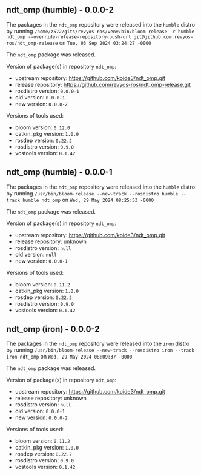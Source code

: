 ## ndt_omp (humble) - 0.0.0-2

The packages in the `ndt_omp` repository were released into the `humble` distro by running `/home/z572/gits/revyos-ros/venv/bin/bloom-release -r humble ndt_omp --override-release-repository-push-url git@github.com:revyos-ros/ndt_omp-release` on `Tue, 03 Sep 2024 03:24:27 -0000`

The `ndt_omp` package was released.

Version of package(s) in repository `ndt_omp`:

- upstream repository: https://github.com/koide3/ndt_omp.git
- release repository: https://github.com/revyos-ros/ndt_omp-release.git
- rosdistro version: `0.0.0-1`
- old version: `0.0.0-1`
- new version: `0.0.0-2`

Versions of tools used:

- bloom version: `0.12.0`
- catkin_pkg version: `1.0.0`
- rosdep version: `0.22.2`
- rosdistro version: `0.9.0`
- vcstools version: `0.1.42`


## ndt_omp (humble) - 0.0.0-1

The packages in the `ndt_omp` repository were released into the `humble` distro by running `/usr/bin/bloom-release --new-track --rosdistro humble --track humble ndt_omp` on `Wed, 29 May 2024 08:25:53 -0000`

The `ndt_omp` package was released.

Version of package(s) in repository `ndt_omp`:

- upstream repository: https://github.com/koide3/ndt_omp.git
- release repository: unknown
- rosdistro version: `null`
- old version: `null`
- new version: `0.0.0-1`

Versions of tools used:

- bloom version: `0.11.2`
- catkin_pkg version: `1.0.0`
- rosdep version: `0.22.2`
- rosdistro version: `0.9.0`
- vcstools version: `0.1.42`


## ndt_omp (iron) - 0.0.0-2

The packages in the `ndt_omp` repository were released into the `iron` distro by running `/usr/bin/bloom-release --new-track --rosdistro iron --track iron ndt_omp` on `Wed, 29 May 2024 08:09:37 -0000`

The `ndt_omp` package was released.

Version of package(s) in repository `ndt_omp`:

- upstream repository: https://github.com/koide3/ndt_omp.git
- release repository: unknown
- rosdistro version: `null`
- old version: `0.0.0-1`
- new version: `0.0.0-2`

Versions of tools used:

- bloom version: `0.11.2`
- catkin_pkg version: `1.0.0`
- rosdep version: `0.22.2`
- rosdistro version: `0.9.0`
- vcstools version: `0.1.42`
